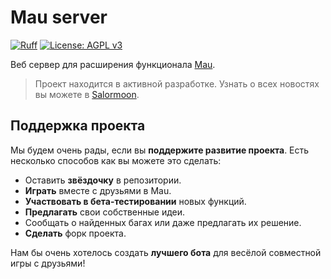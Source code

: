# Mau server

[![Ruff](https://img.shields.io/endpoint?url=https://raw.githubusercontent.com/astral-sh/ruff/main/assets/badge/v2.json)](https://github.com/astral-sh/ruff)
[![License: AGPL v3](https://img.shields.io/badge/License-AGPL%20v3-blue.svg)](./LICENSE)

Веб сервер для расширения функционала [Mau](https://github.com/miroqru/mauno).

> Проект находится в активной разработке.
> Узнать о всех новостях вы можете в [Salormoon](https://t.me/mili_qlaster).

## Поддержка проекта
Мы будем очень рады, если вы **поддержите развитие проекта**.
Есть несколько способов как вы можете это сделать:

- Оставить **звёздочку** в репозитории.
- **Играть** вместе с друзьями в Mau.
- **Участвовать в бета-тестировании** новых функций.
- **Предлагать** свои собственные идеи.
- Сообщать о найденных багах или даже предлагать их решение.
- **Сделать** форк проекта.

Нам бы очень хотелось создать **лучшего бота** для весёлой совместной игры с друзьями!
